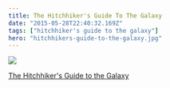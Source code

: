 ```yaml
---
title: The Hitchhiker's Guide To The Galaxy
date: "2015-05-28T22:40:32.169Z"
tags: ["hitchhiker's guide to the galaxy"]
hero: "hitchhikers-guide-to-the-galaxy.jpg"
---
```


<a target="_blank"  href="https://www.amazon.com/gp/product/0345391802/ref=as_li_tl?ie=UTF8&camp=1789&creative=9325&creativeASIN=0345391802&linkCode=as2&tag=onionblosso01-20&linkId=c380b37694748bd59e3f6960a2cea9d9"><img border="0" src="//ws-na.amazon-adsystem.com/widgets/q?_encoding=UTF8&MarketPlace=US&ASIN=0345391802&ServiceVersion=20070822&ID=AsinImage&WS=1&Format=_SL250_&tag=onionblosso01-20" ></a><img src="//ir-na.amazon-adsystem.com/e/ir?t=onionblosso01-20&l=am2&o=1&a=0345391802" width="1" height="1" border="0" alt="" style="border:none !important; margin:0px !important;" />

<a target="_blank" href="https://www.amazon.com/gp/product/0345391802/ref=as_li_tl?ie=UTF8&camp=1789&creative=9325&creativeASIN=0345391802&linkCode=as2&tag=onionblosso01-20&linkId=49e397de78bffdd12c127b6463ca358e">The Hitchhiker's Guide to the Galaxy</a><img src="//ir-na.amazon-adsystem.com/e/ir?t=onionblosso01-20&l=am2&o=1&a=0345391802" width="1" height="1" border="0" alt="" style="border:none !important; margin:0px !important;" />